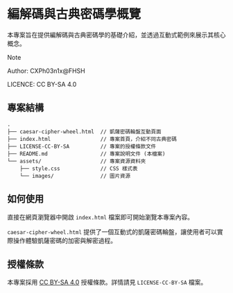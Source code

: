 # 編解碼與古典密碼學概覽

本專案旨在提供編解碼與古典密碼學的基礎介紹，並透過互動式範例來展示其核心概念。

> [!NOTE]
>
> Author: CXPh03n1x@FHSH
>
> LICENCE: CC BY-SA 4.0

## 專案結構

```
.
├── caesar-cipher-wheel.html  // 凱薩密碼輪盤互動頁面
├── index.html                // 專案首頁，介紹不同古典密碼
├── LICENSE-CC-BY-SA          // 專案的授權條款文件
├── README.md                 // 專案說明文件 (本檔案)
└── assets/                   // 專案資源資料夾
    ├── style.css             // CSS 樣式表
    └── images/               // 圖片資源
```

## 如何使用

直接在網頁瀏覽器中開啟 `index.html` 檔案即可開始瀏覽本專案內容。

`caesar-cipher-wheel.html` 提供了一個互動式的凱薩密碼輪盤，讓使用者可以實際操作體驗凱薩密碼的加密與解密過程。

## 授權條款

本專案採用 [CC BY-SA 4.0](https://creativecommons.org/licenses/by-sa/4.0/) 授權條款。詳情請見 `LICENSE-CC-BY-SA` 檔案。
